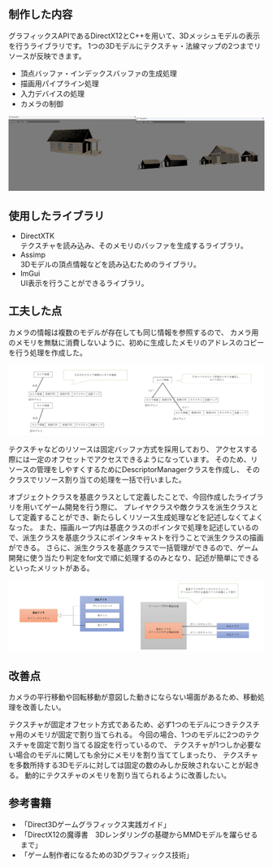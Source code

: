 ## 制作した内容
グラフィックスAPIであるDirectX12とC++を用いて、3Dメッシュモデルの表示を行うライブラリです。
1つの3Dモデルにテクスチャ・法線マップの2つまでリソースが反映できます。

- 頂点バッファ・インデックスバッファの生成処理
- 描画用パイプライン処理
- 入力デバイスの処理
- カメラの制御

<img src="gazou/画像２.png" width="50%"><img src="gazou/画像８.png" width="50%">

## 使用したライブラリ
- DirectXTK\
  テクスチャを読み込み、そのメモリのバッファを生成するライブラリ。
- Assimp\
  3Dモデルの頂点情報などを読み込むためのライブラリ。
- ImGui\
  UI表示を行うことができるライブラリ。

## 工夫した点
カメラの情報は複数のモデルが存在しても同じ情報を参照するので、
カメラ用のメモリを無駄に消費しないように、初めに生成したメモリのアドレスのコピーを行う処理を作成した。

<img src="gazou/画像３.png" width="50%"><img src="gazou/画像４.png" width="50%">


テクスチャなどのリソースは固定バッファ方式を採用しており、
アクセスする際には一定のオフセットでアクセスできるようになっています。
そのため、リソースの管理をしやすくするためにDescriptorManagerクラスを作成し、
そのクラスでリソース割り当ての処理を一括で行いました。

オブジェクトクラスを基底クラスとして定義したことで、今回作成したライブラリを用いてゲーム開発を行う際に、
プレイヤクラスや敵クラスを派生クラスとして定義することができ、新たらしくリソース生成処理などを記述しなくてよくなった。
また、描画ループ内は基底クラスのポインタで処理を記述しているので、派生クラスを基底クラスにポインタキャストを行うことで派生クラスの描画ができる。
さらに、派生クラスを基底クラスで一括管理ができるので、ゲーム開発に使う当たり判定をfor文で順に処理するのみとなり、記述が簡単にできるといったメリットがある。

<img src="gazou/画像７.png" width="50%"><img src="gazou/画像６.png" width="50%">


## 改善点
カメラの平行移動や回転移動が意図した動きにならない場面があるため、移動処理を改善したい。

テクスチャが固定オフセット方式であるため、必ず1つのモデルにつきテクスチャ用のメモリが固定で割り当てられる。
今回の場合、1つのモデルに2つのテクスチャを固定で割り当てる設定を行っているので、
テクスチャが1つしか必要ない場合のモデルに関しても余分にメモリを割り当ててしまったり、
テクスチャを多数所持する3Dモデルに対しては固定の数のみしか反映されないことが起きる。
動的にテクスチャのメモリを割り当てられるように改善したい。

## 参考書籍
- 「Direct3Dゲームグラフィックス実践ガイド」
- 「DirectX12の魔導書　3Dレンダリングの基礎からMMDモデルを躍らせるまで」
- 「ゲーム制作者になるための3Dグラフィックス技術」
